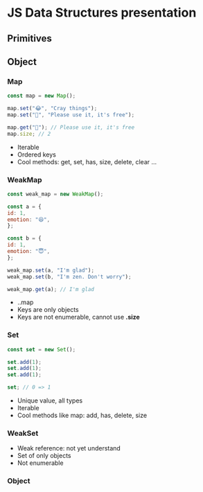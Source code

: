 # JS Data Structures presentation


## Primitives


## Object

### Map

```js
const map = new Map();

map.set("😂", "Cray things");
map.set("🧠", "Please use it, it's free");

map.get("🧠"); // Please use it, it's free
map.size; // 2
```

- Iterable
- Ordered keys
- Cool methods: get, set, has, size, delete, clear ...

### WeakMap

```js
const weak_map = new WeakMap();

const a = {
id: 1,
emotion: "😆",
};

const b = {
id: 1,
emotion: "😇",
};

weak_map.set(a, "I'm glad");
weak_map.set(b, "I'm zen. Don't worry");

weak_map.get(a); // I'm glad
```

- ..map
- Keys are only objects
- Keys are not enumerable, cannot use __.size__


### Set

```js
const set = new Set();

set.add(1);
set.add(1);
set.add(1);

set; // 0 => 1
```

- Unique value, all types
- Iterable
- Cool methods like map: add, has, delete, size


### WeakSet

- Weak reference: not yet understand
- Set of only objects
- Not enumerable

### Object
